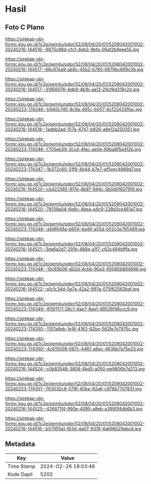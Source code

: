 # Hasil

## Foto C Plano

https://sirekap-obj-formc.kpu.go.id/1c2e/pemilu/pdpr/52/08/04/20/01/5208042001002-20240216-144516--9875c88d-cfcf-4eb3-9bfa-06af2b9eee55.jpg

https://sirekap-obj-formc.kpu.go.id/1c2e/pemilu/pdpr/52/08/04/20/01/5208042001002-20240216-144517--66c87ea9-ab9c-45b2-b780-6679bc669c0b.jpg

https://sirekap-obj-formc.kpu.go.id/1c2e/pemilu/pdpr/52/08/04/20/01/5208042001002-20240216-144517--31956076-4db9-4b1b-aa13-29cf6d319c2d.jpg

https://sirekap-obj-formc.kpu.go.id/1c2e/pemilu/pdpr/52/08/04/20/01/5208042001002-20240223-174346--b940c745-8c9a-495c-b057-6cf22433ffac.jpg

https://sirekap-obj-formc.kpu.go.id/1c2e/pemilu/pdpr/52/08/04/20/01/5208042001002-20240216-144518--1adbb2ad-157a-4747-b826-a8e12a250351.jpg

https://sirekap-obj-formc.kpu.go.id/1c2e/pemilu/pdpr/52/08/04/20/01/5208042001002-20240223-174346--f705eb39-3ccd-4fac-ae0e-89ba8f5e412b.jpg

https://sirekap-obj-formc.kpu.go.id/1c2e/pemilu/pdpr/52/08/04/20/01/5208042001002-20240223-174347--1b372c60-31f8-4b44-b7e7-af5eec4869d7.jpg

https://sirekap-obj-formc.kpu.go.id/1c2e/pemilu/pdpr/52/08/04/20/01/5208042001002-20240216-144520--cb422585-917e-4b97-894c-5b0d0f8279f6.jpg

https://sirekap-obj-formc.kpu.go.id/1c2e/pemilu/pdpr/52/08/04/20/01/5208042001002-20240216-144520--78138a04-6e8c-4bea-a4c9-239d3ce461a7.jpg

https://sirekap-obj-formc.kpu.go.id/1c2e/pemilu/pdpr/52/08/04/20/01/5208042001002-20240223-174348--a5df649a-b654-4a49-a55d-002c0e765489.jpg

https://sirekap-obj-formc.kpu.go.id/1c2e/pemilu/pdpr/52/08/04/20/01/5208042001002-20240216-144521--3da6a2d7-291b-488a-a1f7-c63c484bfffa.jpg

https://sirekap-obj-formc.kpu.go.id/1c2e/pemilu/pdpr/52/08/04/20/01/5208042001002-20240223-174348--10c65b06-d02d-4cbb-90a3-85080b894696.jpg

https://sirekap-obj-formc.kpu.go.id/1c2e/pemilu/pdpr/52/08/04/20/01/5208042001002-20240216-144522--a1c1c34d-5e7a-42a2-997a-075f62563baf.jpg

https://sirekap-obj-formc.kpu.go.id/1c2e/pemilu/pdpr/52/08/04/20/01/5208042001002-20240223-174349--815f1171-26c1-4ae7-8ae1-49526f96ccc9.jpg

https://sirekap-obj-formc.kpu.go.id/1c2e/pemilu/pdpr/52/08/04/20/01/5208042001002-20240223-174350--1157a8eb-1e16-4163-82be-562fe7e7975c.jpg

https://sirekap-obj-formc.kpu.go.id/1c2e/pemilu/pdpr/52/08/04/20/01/5208042001002-20240223-174350--4c615008-087c-4461-a6ec-4636b7a75e23.jpg

https://sirekap-obj-formc.kpu.go.id/1c2e/pemilu/pdpr/52/08/04/20/01/5208042001002-20240216-144524--c0b83548-3808-4bd5-a050-ee9806b7d213.jpg

https://sirekap-obj-formc.kpu.go.id/1c2e/pemilu/pdpr/52/08/04/20/01/5208042001002-20240223-174351--763032c8-579f-40be-92a6-c978b7707831.jpg

https://sirekap-obj-formc.kpu.go.id/1c2e/pemilu/pdpr/52/08/04/20/01/5208042001002-20240216-144525--426871f4-990e-4095-a8eb-a3990f4db6b3.jpg

https://sirekap-obj-formc.kpu.go.id/1c2e/pemilu/pdpr/52/08/04/20/01/5208042001002-20240216-144516--b57955a1-f63d-4a07-9319-4a698029abcd.jpg


## Metadata

| Key        | Value               |
| ---------- | ------------------- |
| Time Stamp | 2024-02-26 18:03:46 |
| Kode Dapil | 5202                |



